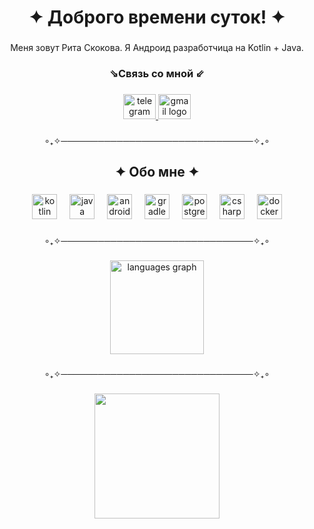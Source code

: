 <h1 align="center">✦ Доброго времени суток! ✦</h1>

###

<p align="center">Меня зовут Рита Скокова. Я Андроид разработчица на Kotlin + Java.</p>

###

<h3 align="center">⇘Связь со мной ⇙</h3>

###

<div align="center">
  <a href="https://t.me/maranln" target="_blank">
    <img src="https://raw.githubusercontent.com/maurodesouza/profile-readme-generator/master/src/assets/icons/social/telegram/default.svg" width="52" height="40" alt="telegram logo"  />
  </a>
  <a href="rita.skokova.05@gmail.com" target="_blank">
    <img src="https://raw.githubusercontent.com/maurodesouza/profile-readme-generator/master/src/assets/icons/social/gmail/default.svg" width="52" height="40" alt="gmail logo"  />
  </a>
</div>

###

<p align="center">∘₊✧───────────────────────────────✧₊∘</p>

###

<h2 align="center">✦ Обо мне ✦</h2>

###

<div align="center">
  <img src="https://cdn.jsdelivr.net/gh/devicons/devicon/icons/kotlin/kotlin-original.svg" height="40" alt="kotlin logo"  />
  <img width="12" />
  <img src="https://cdn.jsdelivr.net/gh/devicons/devicon/icons/java/java-original.svg" height="40" alt="java logo"  />
  <img width="12" />
  <img src="https://cdn.jsdelivr.net/gh/devicons/devicon/icons/androidstudio/androidstudio-original.svg" height="40" alt="androidstudio logo"  />
  <img width="12" />
  <img src="https://cdn.jsdelivr.net/gh/devicons/devicon/icons/gradle/gradle-original.svg" height="40" alt="gradle logo"  />
  <img width="12" />
  <img src="https://cdn.jsdelivr.net/gh/devicons/devicon/icons/postgresql/postgresql-original.svg" height="40" alt="postgresql logo"  />
  <img width="12" />
  <img src="https://cdn.jsdelivr.net/gh/devicons/devicon/icons/csharp/csharp-original.svg" height="40" alt="csharp logo"  />
  <img width="12" />
  <img src="https://cdn.jsdelivr.net/gh/devicons/devicon/icons/docker/docker-original.svg" height="40" alt="docker logo"  />
</div>

###

<p align="center">∘₊✧───────────────────────────────✧₊∘</p>

###

<div align="center">
  <img src="https://github-readme-stats.vercel.app/api/top-langs?username=MargaritaSkokova&locale=en&hide_title=false&layout=compact&card_width=320&langs_count=5&theme=buefy&hide_border=false&order=2" height="150" alt="languages graph"  />
</div>

###

<p align="center">∘₊✧───────────────────────────────✧₊∘</p>

###

<div align="center">
  <img height="200" src="https://i.pinimg.com/originals/68/3a/43/683a43a11a8b31a71694544b4226d069.gif"  />
</div>

###
